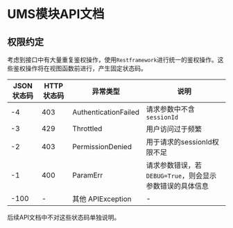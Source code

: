 # UMS模块API文档
## 权限约定
考虑到接口中有大量重复鉴权操作，使用`Restframework`进行统一的鉴权操作。这些鉴权操作将在视图函数前进行，产生固定状态码。

|JSON状态码|HTTP状态码|异常类型|说明|
|-|-|-|-|
|-4|403|AuthenticationFailed|请求参数中不含`sessionId`|
|-3|429|Throttled|用户访问过于频繁|
|-2|403|PermissionDenied|用于请求的sessionId权限不足|
|-1|400|ParamErr|请求参数错误，若`DEBUG=True`，则会显示参数错误的具体信息|
|-100|-|其他 APIException| - |

后续API文档中不对这些状态码单独说明。